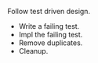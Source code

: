 Follow test driven design.

- Write a failing test.
- Impl the failing test.
- Remove duplicates.
- Cleanup.